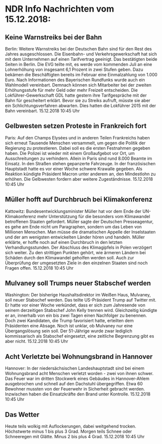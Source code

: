 # NDR Info Nachrichten vom 15.12.2018:


## Keine Warnstreiks bei der Bahn
Berlin:	Weitere Warnstreiks bei der Deutschen Bahn sind für den Rest des Jahres ausgeschlossen. Die Eisenbahn- und Verkehrsgewerkschaft hat sich mit dem Unternehmen auf einen Tarifvertrag geeinigt. Das bestätigten beide Seiten in Berlin. Die EVG teilte mit, es werde vom kommenden Juli an eine Lohnerhöhung von insgesamt 6,1 Prozent in zwei Stufen geben. Dazu bekämen die Beschäftigten bereits im Februar eine Einmalzahlung von 1.000 Euro. Nach Informationen des Bayerischen Rundfunks wurde auch ein Wahlmodell vereinbart. Demnach können sich Mitarbeiter bei der zweiten Erhöhungsstufe für mehr Geld oder mehr Freizeit entscheiden. Die Lokführer-Gewerkschaft GDL hatte gestern ihre Tarifgespräche mit der Bahn für gescheitert erklärt. Bevor sie zu Streiks aufruft, müsste sie aber ein Schlichtungsverfahren abwarten. Dies hatten die Lokführer 2015 mit der Bahn vereinbart. 15.12.2018 10:45 Uhr 

## Gelbwesten setzen Proteste in Frankreich fort
Paris: Auf den Champs Elysées und in anderen Teilen Frankreichs haben sich erneut Tausende Menschen versammelt, um gegen die Politik der Regierung zu protestieren. Dabei soll es die ersten Festnahmen gegeben haben. Die Polizei ist wieder mit einem Großaufgebot vor Ort, um Ausschreitungen zu verhindern. Allein in Paris sind rund 8.000 Beamte im Einsatz. In den Straßen stehen gepanzerte Fahrzeuge. In der französischen Hauptstadt hatte es vor einer Woche schwere Krawalle gegeben. Als Reaktion kündigte Präsident Macron unter anderem an, den Mindestlohn zu erhöhen. Die Gelbwesten fordern aber weitere Zugeständnisse. 15.12.2018 10:45 Uhr 

## Müller hofft auf Durchbruch bei Klimakonferenz
Kattowitz: Bundesentwicklungsminister Müller hat vor dem Ende der UN-Klimakonferenz mehr Unterstützung für die besonders vom Klimawandel betroffenen Staaten gefordert. Müller sagte der Deutschen Presseagentur, es gehe am Ende nicht um Paragraphen, sondern um das Leben von Millionen Menschen. Man müsse die dramatischen Appelle der Inselstaaten und der am wenigsten entwickelten Länder hören und handeln. Müller erklärte, er hoffe noch auf einen Durchbruch in den letzten Verhandlungsstunden. Der Abschluss des Klimagipfels in Polen verzögert sich weiter. Zu den strittigen Punkten gehört, wie ärmeren Ländern bei Schäden durch den Klimawandel geholfen werden soll. Auch zur Überprüfung der umgesetzten Ziele in den einzelnen Staaten sind noch Fragen offen. 15.12.2018 10:45 Uhr 

## Mulvaney soll Trumps neuer Stabschef werden
Washington: Der bisherige Haushaltsdirektor im Weißen Haus, Mulvaney, soll neuer Stabschef werden. Das teilte US-Präsident Trump auf Twitter mit. Er hatte vor einer Woche verkündet, dass er sich zum Jahresende von seinem derzeitigen Stabschef John Kelly trennen wird. Gleichzeitig kündigte er an, innerhalb von ein bis zwei Tagen einen Nachfolger zu benennen. Doch zwei Kandidaten, die Trump favorisiert hatte, erteilten dem Präsidenten eine Absage. Noch ist unklar, ob Mulvaney nur eine Übergangslösung sein soll. Der 51-Jährige wurde zwar lediglich kommissarisch als Stabschef eingesetzt, eine zeitliche Begrenzung gibt es aber nicht. 15.12.2018 10:45 Uhr 

## Acht Verletzte bei Wohnungsbrand in Hannover
Hannover: In der niedersächsischen Landeshauptstadt sind bei einem Wohnungsbrand acht Menschen verletzt worden - zwei von ihnen schwer. Das Feuer war im dritten Stockwerk eines Gebäudes in Hannover-Ahlem ausgebrochen und schnell auf den Dachstuhl übergegriffen. Etwa 60 Bewohner mussten von der Feuerwehr in Sicherheit gebracht werden. Inzwischen haben die Einsatzkräfte den Brand unter Kontrolle. 15.12.2018 10:45 Uhr 

## Das Wetter
Heute teils wolkig mit Auflockerungen, dabei weitgehend trocken. Höchstwerte minus 1 bis plus 3 Grad. Morgen teils Schnee oder Schneeregen mit Glätte. Minus 2 bis plus 4 Grad. 15.12.2018 10:45 Uhr 
